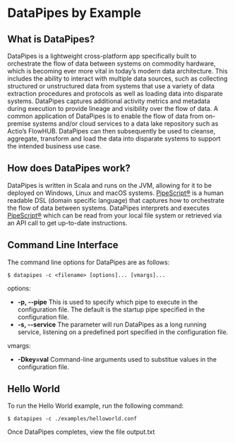 # DataPipes by Example

## What is DataPipes?
DataPipes is a lightweight cross-platform app specifically built to orchestrate the flow of data between systems on commodity hardware, which is becoming ever more vital in today’s modern data architecture. This includes the ability to interact with multiple data sources, such as collecting structured or unstructured data from systems that use a variety of data extraction procedures and protocols as well as loading data into disparate systems. DataPipes captures additional activity metrics and metadata during execution to provide lineage and visibility over the flow of data. A common application of DataPipes is to enable the flow of data from on-premise systems and/or cloud services to a data lake repository such as Actio’s FlowHUB. DataPipes can then subsequently be used to cleanse, aggregate, transform and load the data into disparate systems to support the intended business use case.

## How does DataPipes work?
DataPipes is written in Scala and runs on the JVM, allowing for it to be deployed on Windows, Linux and macOS systems. [PipeScript&reg;](https://github.com/ActioPtyLtd/datapipes-pipescript) is a human readable DSL (domain specific language) that captures how to orchestrate the flow of data between systems. DataPipes interprets and executes [PipeScript&reg;](https://github.com/ActioPtyLtd/datapipes-pipescript) which can be read from your local file system or retrieved via an API call to get up-to-date instructions.

## Command Line Interface
The command line options for DataPipes are as follows:

```shell
$ datapipes -c <filename> [options]... [vmargs]...

```

options:
* **-p, --pipe**
    This is used to specify which pipe to execute in the configuration file. The default is the startup pipe specified in the configuration file.
* **-s, --service**
    The parameter will run DataPipes as a long running service, listening on a predefined port specified in the configuration file.

vmargs:
* **-Dkey=val**
    Command-line arguments used to substitue values in the configuration file.


## Hello World

To run the Hello World example, run the following command:

```shell
$ datapipes -c ./examples/helloworld.conf
```

Once DataPipes completes, view the file output.txt